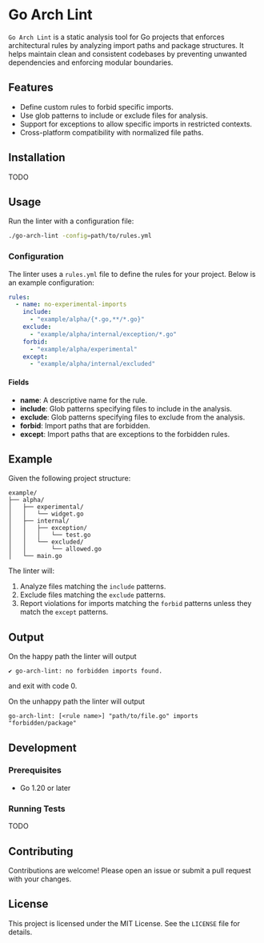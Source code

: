 # Go Arch Lint

`Go Arch Lint` is a static analysis tool for Go projects that enforces architectural rules by analyzing import paths and package structures. It helps maintain clean and consistent codebases by preventing unwanted dependencies and enforcing modular boundaries.

## Features

- Define custom rules to forbid specific imports.
- Use glob patterns to include or exclude files for analysis.
- Support for exceptions to allow specific imports in restricted contexts.
- Cross-platform compatibility with normalized file paths.

## Installation

TODO

## Usage

Run the linter with a configuration file:

```bash
./go-arch-lint -config=path/to/rules.yml
```

### Configuration

The linter uses a `rules.yml` file to define the rules for your project.
Below is an example configuration:

```yaml
rules:
  - name: no-experimental-imports
    include:
      - "example/alpha/{*.go,**/*.go}"
    exclude:
      - "example/alpha/internal/exception/*.go"
    forbid:
      - "example/alpha/experimental"
    except:
      - "example/alpha/internal/excluded"
```

#### Fields

- **name**: A descriptive name for the rule.
- **include**: Glob patterns specifying files to include in the analysis.
- **exclude**: Glob patterns specifying files to exclude from the analysis.
- **forbid**: Import paths that are forbidden.
- **except**: Import paths that are exceptions to the forbidden rules.

## Example

Given the following project structure:

```
example/
├── alpha/
│   ├── experimental/
│   │   └── widget.go
│   ├── internal/
│   │   ├── exception/
│   │   │   └── test.go
│   │   └── excluded/
│   │       └── allowed.go
│   └── main.go
```

The linter will:

1. Analyze files matching the `include` patterns.
2. Exclude files matching the `exclude` patterns.
3. Report violations for imports matching the `forbid` patterns unless they match the `except` patterns.

## Output

On the happy path the linter will output
```
✔ go-arch-lint: no forbidden imports found.
```
and exit with code 0.

On the unhappy path the linter will output

```
go-arch-lint: [<rule name>] "path/to/file.go" imports "forbidden/package"
```

## Development

### Prerequisites

- Go 1.20 or later

### Running Tests

TODO

## Contributing

Contributions are welcome! Please open an issue or submit a pull request with your changes.

## License

This project is licensed under the MIT License. See the `LICENSE` file for details.